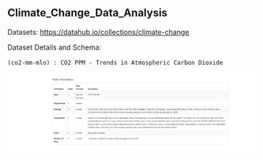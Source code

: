 ## Climate_Change_Data_Analysis

Datasets: https://datahub.io/collections/climate-change

Dataset Details and Schema:

    (co2-mm-mlo) : CO2 PPM - Trends in Atmospheric Carbon Dioxide
    
   ![alt text](https://github.com/pritom02bh/Climate_Change_Data_Analysis/blob/main/resources/s1.png)
